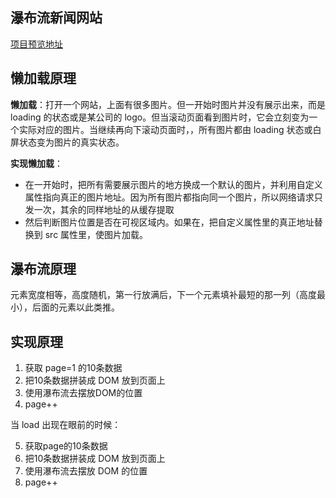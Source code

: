 ## 瀑布流新闻网站
[项目预览地址](https://aman-tang.github.io/waterfall-sinanews/)

## 懒加载原理
**懒加载**：打开一个网站，上面有很多图片。但一开始时图片并没有展示出来，而是 loading 的状态或是某公司的 logo。但当滚动页面看到图片时，它会立刻变为一个实际对应的图片。当继续再向下滚动页面时，，所有图片都由 loading 状态或白屏状态变为图片的真实状态。

**实现懒加载**：
- 在一开始时，把所有需要展示图片的地方换成一个默认的图片，并利用自定义属性指向真正的图片地址。因为所有图片都指向同一个图片，所以网络请求只发一次，其余的同样地址的从缓存提取
- 然后判断图片位置是否在可视区域内。如果在，把自定义属性里的真正地址替换到 src 属性里，使图片加载。


## 瀑布流原理
元素宽度相等，高度随机，第一行放满后，下一个元素填补最短的那一列（高度最小），后面的元素以此类推。


## 实现原理

1. 获取 page=1 的10条数据
2. 把10条数据拼装成 DOM 放到页面上
3. 使用瀑布流去摆放DOM的位置
4. page++


当 load 出现在眼前的时候：

5. 获取page的10条数据
6. 把10条数据拼装成 DOM 放到页面上
7. 使用瀑布流去摆放 DOM 的位置
8. page++



